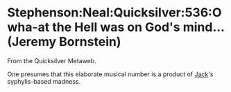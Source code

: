 
# Stephenson:Neal:Quicksilver:536:O wha-at the Hell was on God's mind... (Jeremy Bornstein)

From the Quicksilver Metaweb.

One presumes that this elaborate musical number is a product of [Jack](/jack-shaftoe)'s syphylis-based madness.
